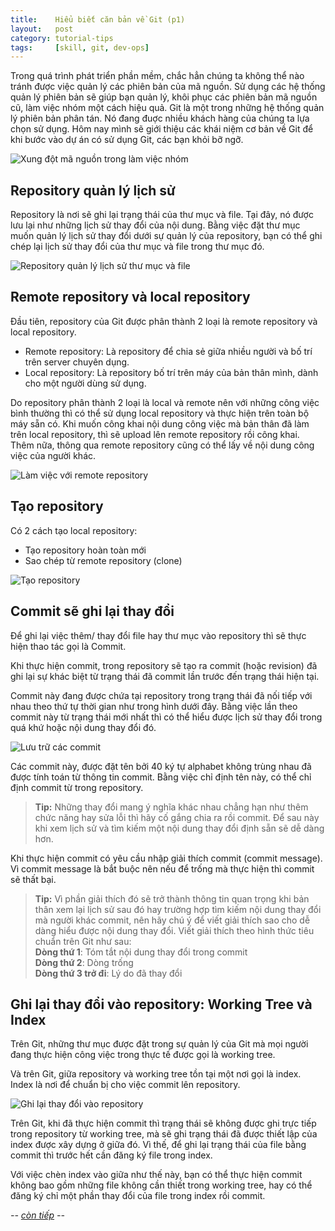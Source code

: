 ```yaml
---
title:    Hiểu biết căn bản về Git (p1)
layout:   post
category: tutorial-tips
tags:     [skill, git, dev-ops]
---
```


Trong quá trình phát triển phần mềm, chắc hẳn chúng ta không thể nào tránh được việc quản lý các phiên bản của mã nguồn.
Sử dụng các hệ thống quản lý phiên bản sẽ giúp bạn quản lý, khôi phục các phiên bản mã nguồn cũ, làm việc nhóm một cách hiệu quả.
Git là một trong những hệ thống quản lý phiên bản phân tán. Nó đang đuợc nhiều khách hàng của chúng ta lựa chọn sử dụng.
Hôm nay mình sẽ giới thiệu các khái niệm cơ bản về Git để khi bước vào dự án có sử dụng Git, các bạn khỏi bỡ ngỡ.

<!--more-->

![Xung đột mã nguồn trong làm việc nhóm](http://backlogtool.com/git-guide/vn/img/post/intro/capture_intro1_1_2.png)

## Repository quản lý lịch sử

Repository là nơi sẽ ghi lại trạng thái của thư mục và file. Tại đây, nó được lưu lại như những lịch sử thay đổi của nội dung.
Bằng việc đặt thư mục muốn quản lý lịch sử thay đổi dưới sự quản lý của repository,
bạn có thể ghi chép lại lịch sử thay đổi của thư mục và file trong thư mục đó.

![Repository quản lý lịch sử thư mục và file](http://backlogtool.com/git-guide/vn/img/post/intro/capture_intro1_2_1.png)

## Remote repository và local repository

Đầu tiên, repository của Git được phân thành 2 loại là remote repository và local repository.

- Remote repository: Là repository để chia sẻ giữa nhiều người và bố trí trên server chuyên dụng.
- Local repository: Là repository bố trí trên máy của bản thân mình, dành cho một người dùng sử dụng.

Do repository phân thành 2 loại là local và remote nên với những công việc bình thường
thì có thể sử dụng local repository và thực hiện trên toàn bộ máy sẵn có. Khi muốn công khai
nội dung công việc mà bản thân đã làm trên local repository, thì sẽ upload lên remote repository
rồi công khai. Thêm nữa, thông qua remote repository cũng có thể lấy về nội dung công việc của người khác.

![Làm việc với remote repository](http://backlogtool.com/git-guide/vn/img/post/intro/capture_intro1_2_2.png)

## Tạo repository

Có 2 cách tạo local repository:

- Tạo repository hoàn toàn mới
- Sao chép từ remote repository (clone)

![Tạo repository](http://backlogtool.com/git-guide/vn/img/post/intro/capture_intro1_2_3.png)

## Commit sẽ ghi lại thay đổi

Để ghi lại việc thêm/ thay đổi file hay thư mục vào repository thì sẽ thực hiện thao tác gọi là Commit.

Khi thực hiện commit, trong repository sẽ tạo ra commit (hoặc revision) đã ghi lại
sự khác biệt từ trạng thái đã commit lần trước đến trạng thái hiện tại.

Commit này đang được chứa tại repository trong trạng thái đã nối tiếp với nhau
theo thứ tự thời gian như trong hình dưới đây. Bằng việc lần theo commit này
từ trạng thái mới nhất thì có thể hiểu được lịch sử thay đổi trong quá khứ hoặc nội dung thay đổi đó.

![Lưu trữ các commit](http://backlogtool.com/git-guide/vn/img/post/intro/capture_intro1_3_1.png)

Các commit này, được đặt tên bởi 40 ký tự alphabet không trùng nhau đã được tính toán
từ thông tin commit. Bằng việc chỉ định tên này, có thể chỉ định commit từ trong repository.

> **Tip:** Những thay đổi mang ý nghĩa khác nhau chẳng hạn như thêm chức năng hay
> sửa lỗi thì hãy cố gắng chia ra rồi commit. Để sau này khi xem lịch sử và tìm kiếm
> một nội dung thay đổi định sẵn sẽ dễ dàng hơn.

Khi thực hiện commit có yêu cầu nhập giải thích commit (commit message).
Vì commit message là bắt buộc nên nếu để trống mà thực hiện thì commit sẽ thất bại.

> **Tip:** Vì phần giải thích đó sẽ trở thành thông tin quan trọng khi bản thân
> xem lại lịch sử sau đó hay trường hợp tìm kiếm nội dung thay đổi mà người khác commit,
> nên hãy chú ý để viết giải thích sao cho dễ dàng hiểu được nội dung thay đổi.
> Viết giải thích theo hình thức tiêu chuẩn trên Git như sau:   
> **Dòng thứ 1**: Tóm tắt nội dung thay đổi trong commit   
> **Dòng thứ 2**: Dòng trống   
> **Dòng thứ 3 trở đi**: Lý do đã thay đổi   

## Ghi lại thay đổi vào repository: Working Tree và Index

Trên Git, những thư mục được đặt trong sự quản lý của Git mà mọi người đang thực hiện công việc trong thực tế được gọi là working tree.

Và trên Git, giữa repository và working tree tồn tại một nơi gọi là index. Index là nơi để chuẩn bị cho việc commit lên repository.

![Ghi lại thay đổi vào repository](http://backlogtool.com/git-guide/vn/img/post/intro/capture_intro1_4_1.png)

Trên Git, khi đã thực hiện commit thì trạng thái sẽ không được ghi trực tiếp trong repository từ working tree,
mà sẽ ghi trạng thái đã được thiết lập của index được xây dựng ở giữa đó.
Vì thế, để ghi lại trạng thái của file bằng commit thì trước hết cần đăng ký file trong index.

Với việc chèn index vào giữa như thế này, bạn có thể thực hiện commit không bao gồm
những file không cần thiết trong working tree, hay có thể đăng ký chỉ một phần thay đổi của file trong index rồi commit.

*-- [còn tiếp][next-post] --*

[next-post]: /2016-08-17/basic-knowledge-about-git-p2.md.html
